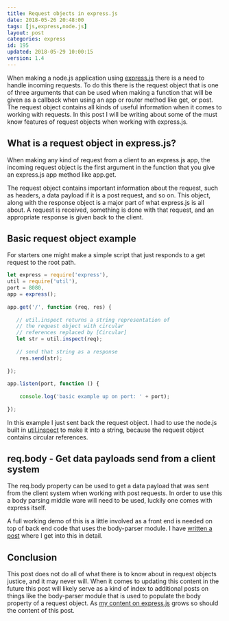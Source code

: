 ```yaml
---
title: Request objects in express.js
date: 2018-05-26 20:48:00
tags: [js,express,node.js]
layout: post
categories: express
id: 195
updated: 2018-05-29 10:00:15
version: 1.4
---
```


When making a node.js application using [express.js](https://expressjs.com/) there is a need to handle incoming requests. To do this there is the request object that is one of three arguments that can be used when making a function that will be given as a callback when using an app or router method like get, or post. The request object contains all kinds of useful information when it comes to working with requests. In this post I will be writing about some of the must know features of request objects when working with express.js.

<!-- more -->

## What is a request object in express.js?

When making any kind of request from a client to an express.js app, the incoming request object is the first argument in the function that you give an express.js app method like app.get.

The request object contains important information about the request, such as headers, a data payload if it is a post request, and so on. This object, along with the response object is a major part of what express.js is all about. A request is received, something is done with that request, and an appropriate response is given back to the client.

## Basic request object example

For starters one might make a simple script that just responds to a get request to the root path.

```js
let express = require('express'),
util = require('util'),
port = 8080,
app = express();
 
app.get('/', function (req, res) {
 
   // util.inspect returns a string representation of
   // the request object with circular
   // references replaced by [Circular]
   let str = util.inspect(req);
 
   // send that string as a response
    res.send(str);
 
});
 
app.listen(port, function () {
 
    console.log('basic example up on port: ' + port);
 
});
```

In this example I just sent back the request object. I had to use the node.js built in [util.inspect](https://nodejs.org/api/util.html#util_util_inspect_object_options) to make it into a string, because the request object contains circular references.

## req.body - Get data payloads send from a client system

The req.body property can be used to get a data payload that was sent from the client system when working with post requests. In order to use this a body parsing middle ware will need to be used, luckily one comes with express itself.

A full working demo of this is a little involved as a front end is needed on top of back end code that uses the body-parser module. I have [written a post](/2018/05/27/express-body-parser/) where I get into this in detail.

## Conclusion

This post does not do all of what there is to know about in request objects justice, and it may never will. When it comes to updating this content in the future this post will likely serve as a kind of index to additional posts on things like the body-parser module that is used to populate the body property of a request object. As [my content on express.js](/categories/express/) grows so should the content of this post.